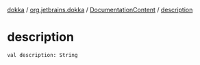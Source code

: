 [dokka](../../index.md) / [org.jetbrains.dokka](../index.md) / [DocumentationContent](index.md) / [description](description.md)

# description

```
val description: String
```
